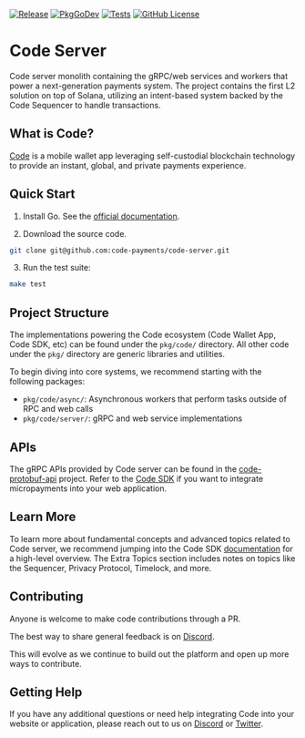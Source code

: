 [![Release](https://img.shields.io/github/v/release/code-payments/code-server.svg)](https://github.com/code-payments/code-server/releases/latest)
[![PkgGoDev](https://pkg.go.dev/badge/github.com/code-payments/code-server)](https://pkg.go.dev/github.com/code-payments/code-server/pkg)
[![Tests](https://github.com/code-payments/code-server/actions/workflows/test.yml/badge.svg)](https://github.com/code-payments/code-server/actions/workflows/test.yml)
[![GitHub License](https://img.shields.io/badge/license-MIT-lightgrey.svg?style=flat)](https://github.com/code-payments/code-server/blob/main/LICENSE.md)

# Code Server

Code server monolith containing the gRPC/web services and workers that power a next-generation payments system. The project contains the first L2 solution on top of Solana, utilizing an intent-based system backed by the Code Sequencer to handle transactions.

## What is Code?

[Code](https://getcode.com) is a mobile wallet app leveraging self-custodial blockchain technology to provide an instant, global, and private payments experience.

## Quick Start

1. Install Go. See the [official documentation](https://go.dev/doc/install).

2. Download the source code.

```bash
git clone git@github.com:code-payments/code-server.git
```

3. Run the test suite:

```bash
make test
```

## Project Structure

The implementations powering the Code ecosystem (Code Wallet App, Code SDK, etc) can be found under the `pkg/code/` directory. All other code under the `pkg/` directory are generic libraries and utilities.

To begin diving into core systems, we recommend starting with the following packages:
- `pkg/code/async/`: Asynchronous workers that perform tasks outside of RPC and web calls
- `pkg/code/server/`: gRPC and web service implementations

## APIs

The gRPC APIs provided by Code server can be found in the [code-protobuf-api](https://github.com/code-payments/code-protobuf-api) project. Refer to the [Code SDK](https://github.com/code-payments/code-sdk) if you want to integrate micropayments into your web application.

## Learn More

To learn more about fundamental concepts and advanced topics related to Code server, we recommend jumping into the Code SDK [documentation](https://code-payments.github.io/code-sdk/docs/guide/introduction) for a high-level overview. The Extra Topics section includes notes on topics like the Sequencer, Privacy Protocol, Timelock, and more.

## Contributing

Anyone is welcome to make code contributions through a PR.

The best way to share general feedback is on [Discord](https://discord.gg/T8Tpj8DBFp).

This will evolve as we continue to build out the platform and open up more ways to contribute.

## Getting Help

If you have any additional questions or need help integrating Code into your website or application, please reach out to us on [Discord](https://discord.gg/T8Tpj8DBFp) or [Twitter](https://twitter.com/getcode).
